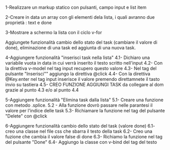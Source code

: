 1-Realizzare un markup statico con pulsanti, campo input e list item

2-Creare in data un array con gli elementi dela lista, i quali avranno due proprietà : text e done

3-Mostrare a schermo la lista con il ciclo v-for

Aggiungete  funzionalità cambio dello stato del task (cambiare il valore di done), eliminazione di una task ed aggiunta di una nuova task.

4-Aggiungere funzionalità "inserisci task nella lista"
4.1- Dichiaro una variabile vuota in data in cui verrà inserito il testo scritto nell'input
4.2- Con la direttiva v-model nel tag input recupero questo valore
4.3- Nel tag del pulsante "Inserisci"" aggiungo la direttiva @click
4.4- Con la direttiva @Key.enter nel tag input inserisce il valore premendo direttamnete il tasto invio su tastiera
4.5- CREO FUNZIONE AGGIUNGI TASK da collegare al dom grazie al punto 4.3 e/o al punto 4.4

5-Aggiungere funzionalità "Elimina task dalla lista"
5.1- Creare una funzione con metodo .splice. 
5.2 - Alla funzione dovrò passare nelle parantesi il valore per l'indice delle task
5.3- Richiamare la funzione nel tag del pulsante "Delete" con
@click

6-Aggiungere funzionalità cambio dello stato del task (valore done)
6.1- creo una classe nel file css che sbarra il testo della task
6.2- Creo una fuzione che cambia il valore false di done
6.3- Richiamo la funzione nel tag del pulsante "Done"
6.4- Aggiungo la classe con v-bind del tag del testo


